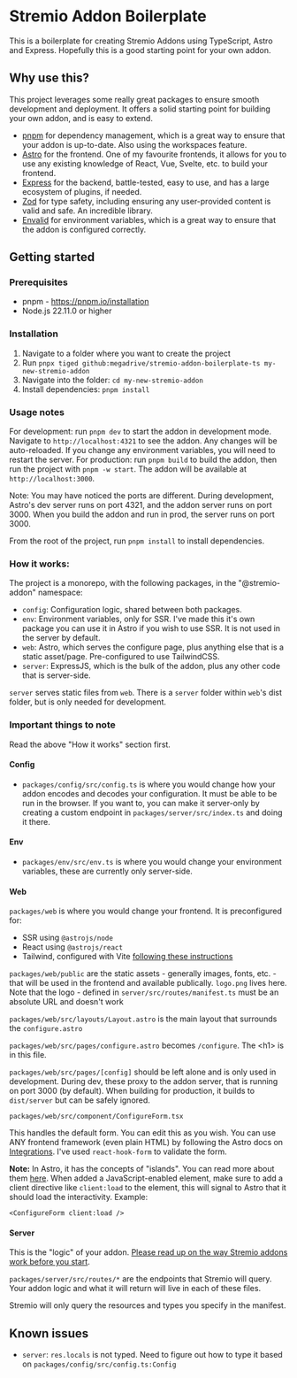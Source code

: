 # Stremio Addon Boilerplate

This is a boilerplate for creating Stremio Addons using TypeScript, Astro and Express. Hopefully this is a good starting point for your own addon.

## Why use this?

This project leverages some really great packages to ensure smooth development and deployment. It offers a solid starting point for building your own addon, and is easy to extend.

- [pnpm](https://pnpm.io/) for dependency management, which is a great way to ensure that your addon is up-to-date. Also using the workspaces feature.
- [Astro](https://astro.build/) for the frontend. One of my favourite frontends, it allows for you to use any existing knowledge of React, Vue, Svelte, etc. to build your frontend.
- [Express](https://expressjs.com/) for the backend, battle-tested, easy to use, and has a large ecosystem of plugins, if needed.
- [Zod](https://zod.dev/) for type safety, including ensuring any user-provided content is valid and safe. An incredible library.
- [Envalid](https://envalid.dev/) for environment variables, which is a great way to ensure that the addon is configured correctly.

## Getting started

### Prerequisites

- pnpm - https://pnpm.io/installation
- Node.js 22.11.0 or higher

### Installation

1. Navigate to a folder where you want to create the project
2. Run `pnpx tiged github:megadrive/stremio-addon-boilerplate-ts my-new-stremio-addon`
3. Navigate into the folder: `cd my-new-stremio-addon`
4. Install dependencies: `pnpm install`

### Usage notes

For development: run `pnpm dev` to start the addon in development mode. Navigate to `http://localhost:4321` to see the addon. Any changes will be auto-reloaded. If you change any environment variables, you will need to restart the server.
For production: run `pnpm build` to build the addon, then run the project with `pnpm -w start`. The addon will be available at `http://localhost:3000`.

Note: You may have noticed the ports are different. During development, Astro's dev server runs on port 4321, and the addon server runs on port 3000. When you build the addon and run in prod, the server runs on port 3000.

From the root of the project, run `pnpm install` to install dependencies.

### How it works:

The project is a monorepo, with the following packages, in the "@stremio-addon" namespace:

- `config`: Configuration logic, shared between both packages.
- `env`: Environment variables, only for SSR. I've made this it's own package you can use it in Astro if you wish to use SSR. It is not used in the server by default.
- `web`: Astro, which serves the configure page, plus anything else that is a static asset/page. Pre-configured to use TailwindCSS.
- `server`: ExpressJS, which is the bulk of the addon, plus any other code that is server-side.

`server` serves static files from `web`. There is a `server` folder within `web`'s dist folder, but is only needed for development.

### Important things to note

Read the above "How it works" section first.

#### Config

- `packages/config/src/config.ts` is where you would change how your addon encodes and decodes your configuration. It must be able to be run in the browser. If you want to, you can make it server-only by creating a custom endpoint in `packages/server/src/index.ts` and doing it there.

#### Env

- `packages/env/src/env.ts` is where you would change your environment variables, these are currently only server-side.

#### Web

`packages/web` is where you would change your frontend. It is preconfigured for:

- SSR using `@astrojs/node`
- React using `@astrojs/react`
- Tailwind, configured with Vite [following these instructions](https://docs.astro.build/en/guides/styling/#tailwind)

`packages/web/public` are the static assets - generally images, fonts, etc. - that will be used in the frontend and available publically. `logo.png` lives here. Note that the logo - defined in `server/src/routes/manifest.ts` must be an absolute URL and doesn't work 

`packages/web/src/layouts/Layout.astro` is the main layout that surrounds the `configure.astro`

`packages/web/src/pages/configure.astro` becomes `/configure`. The &lt;h1&gt; is in this file.

`packages/web/src/pages/[config]` should be left alone and is only used in development. During dev, these proxy to the addon server, that is running on port 3000 (by default). When building for production, it builds to `dist/server` but can be safely ignored.

`packages/web/src/component/ConfigureForm.tsx`

This handles the default form. You can edit this as you wish. You can use ANY frontend framework (even plain HTML) by following the Astro docs on [Integrations](https://docs.astro.build/en/guides/integrations-guide/). I've used `react-hook-form` to validate the form.

**Note:** In Astro, it has the concepts of "islands". You can read more about them [here](https://docs.astro.build/en/guides/islands/). When added a JavaScript-enabled element, make sure to add a client directive like `client:load` to the element, this will signal to Astro that it should load the interactivity. Example:

```astro
<ConfigureForm client:load />
```

#### Server

This is the "logic" of your addon. [Please read up on the way Stremio addons work before you start](https://github.com/Stremio/stremio-addon-sdk/).

`packages/server/src/routes/*` are the endpoints that Stremio will query. Your addon logic and what it will return will live in each of these files.

Stremio will only query the resources and types you specify in the manifest.

## Known issues

- `server`: `res.locals` is not typed. Need to figure out how to type it based on `packages/config/src/config.ts:Config`
